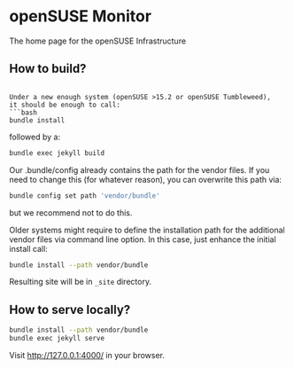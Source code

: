 # openSUSE Monitor
The home page for the openSUSE Infrastructure

## How to build?

```sudo zypper in 'rubygem(bundler)' 'rubygem(jekyll)' ruby-devel

Under a new enough system (openSUSE >15.2 or openSUSE Tumbleweed), 
it should be enough to call:
```bash
bundle install
```
followed by a:
```bash
bundle exec jekyll build
```

Our .bundle/config already contains the path for the vendor files.
If you need to change this (for whatever reason), you can overwrite 
this path via: 
```bash
bundle config set path 'vendor/bundle'
```
but we recommend not to do this. 

Older systems might require to define the installation path for the 
additional vendor files via command line option. In this case, just
enhance the initial install call: 
```bash
bundle install --path vendor/bundle
```

Resulting site will be in `_site` directory.

## How to serve locally?

```bash
bundle install --path vendor/bundle
bundle exec jekyll serve
```

Visit <http://127.0.0.1:4000/> in your browser.
